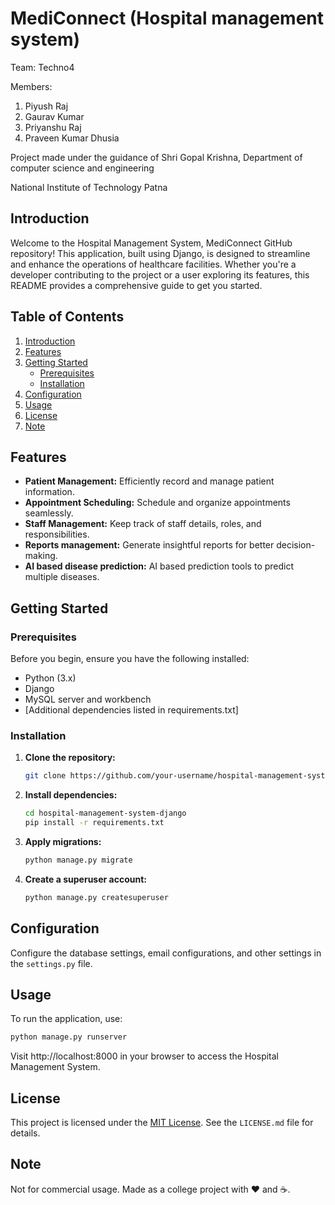 # MediConnect (Hospital management system)
Team: Techno4

Members:
1. Piyush Raj
2. Gaurav Kumar
3. Priyanshu Raj
4. Praveen Kumar Dhusia

Project made under the guidance of Shri Gopal Krishna, Department of computer science and engineering

National Institute of Technology Patna 

## Introduction

Welcome to the Hospital Management System, MediConnect GitHub repository! This application, built using Django, is designed to streamline and enhance the operations of healthcare facilities. Whether you're a developer contributing to the project or a user exploring its features, this README provides a comprehensive guide to get you started.

## Table of Contents

1. [Introduction](#introduction)
2. [Features](#features)
3. [Getting Started](#getting-started)
    - [Prerequisites](#prerequisites)
    - [Installation](#installation)
4. [Configuration](#configuration)
5. [Usage](#usage)
6. [License](#license)
7. [Note](#note)
## Features

- **Patient Management:** Efficiently record and manage patient information.
- **Appointment Scheduling:** Schedule and organize appointments seamlessly.
- **Staff Management:** Keep track of staff details, roles, and responsibilities.
- **Reports management:** Generate insightful reports for better decision-making.
- **AI based disease prediction:** AI based prediction tools to predict multiple diseases.

## Getting Started

### Prerequisites

Before you begin, ensure you have the following installed:

- Python (3.x)
- Django
- MySQL server and workbench
- [Additional dependencies listed in requirements.txt]

### Installation

1. **Clone the repository:**

    ```bash
    git clone https://github.com/your-username/hospital-management-system-django.git
    ```

2. **Install dependencies:**

    ```bash
    cd hospital-management-system-django
    pip install -r requirements.txt
    ```

3. **Apply migrations:**

    ```bash
    python manage.py migrate
    ```

4. **Create a superuser account:**

    ```bash
    python manage.py createsuperuser
    ```

## Configuration

Configure the database settings, email configurations, and other settings in the `settings.py` file.

## Usage

To run the application, use:

```bash
python manage.py runserver
```

Visit http://localhost:8000 in your browser to access the Hospital Management System.

## License

This project is licensed under the [MIT License](https://opensource.org/license/mit/). See the `LICENSE.md` file for details.

## Note

Not for commercial usage. Made as a college project with ❤️ and ☕.
